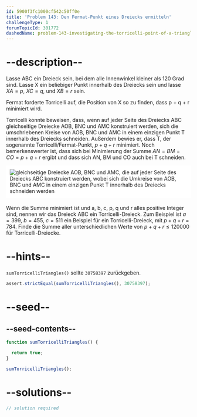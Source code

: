 ```yaml
---
id: 5900f3fc1000cf542c50ff0e
title: 'Problem 143: Den Fermat-Punkt eines Dreiecks ermitteln'
challengeType: 1
forumTopicId: 301772
dashedName: problem-143-investigating-the-torricelli-point-of-a-triangle
---
```


# --description--

Lasse ABC ein Dreieck sein, bei dem alle Innenwinkel kleiner als 120 Grad sind. Lasse X ein beliebiger Punkt innerhalb des Dreiecks sein und lasse $XA = p$, $XC = q$, und $XB = r$ sein.

Fermat forderte Torricelli auf, die Position von X so zu finden, dass p + q + r minimiert wird.

Torricelli konnte beweisen, dass, wenn auf jeder Seite des Dreiecks ABC gleichseitige Dreiecke AOB, BNC und AMC konstruiert werden, sich die umschriebenen Kreise von AOB, BNC und AMC in einem einzigen Punkt T innerhalb des Dreiecks schneiden. Außerdem bewies er, dass T, der sogenannte Torricelli/Fermat-Punkt, $p + q + r$ minimiert. Noch bemerkenswerter ist, dass sich bei Minimierung der Summe $AN = BM = CO = p + q + r$ ergibt und dass sich AN, BM und CO auch bei T schneiden.

<img alt="gleichseitige Dreiecke AOB, BNC und AMC, die auf jeder Seite des Dreiecks ABC konstruiert werden, wobei sich die Umkreise von AOB, BNC und AMC in einem einzigen Punkt T innerhalb des Dreiecks schneiden werden" src="https://cdn.freecodecamp.org/curriculum/project-euler/investigating-the-torricelli-point-of-a-triangle.png" style="background-color: white; padding: 10px; display: block; margin-right: auto; margin-left: auto; margin-bottom: 1.2rem;" />

Wenn die Summe minimiert ist und a, b, c, p, q und r alles positive Integer sind, nennen wir das Dreieck ABC ein Torricelli-Dreieck. Zum Beispiel ist $a = 399$, $b = 455$, $c = 511$ ein Beispiel für ein Torricelli-Dreieck, mit $p + q + r = 784$. Finde die Summe aller unterschiedlichen Werte von $p + q + r ≤ 120000$ für Torricelli-Dreiecke.

# --hints--

`sumTorricelliTriangles()` sollte `30758397` zurückgeben.

```js
assert.strictEqual(sumTorricelliTriangles(), 30758397);
```

# --seed--

## --seed-contents--

```js
function sumTorricelliTriangles() {

  return true;
}

sumTorricelliTriangles();
```

# --solutions--

```js
// solution required
```
